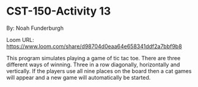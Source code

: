 # CST-150-Activity 13
By: Noah Funderburgh

Loom URL: https://www.loom.com/share/d98704d0eaa64e658341ddf2a7bbf9b8

This program simulates playing a game of tic tac toe. There are three different ways of winning.
Three in a row diagonally, horizontally and vertically. If the players use all nine places on the board
then a cat games will appear and a new game will automatically be started.
